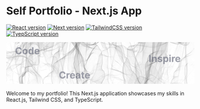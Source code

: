 # Self Portfolio - Next.js App
[![React version](https://img.shields.io/badge/React-v18.2.0-149eca)](https://www.npmjs.com/package/react/v/18.2.0) [![Next version](https://img.shields.io/badge/Next-v13.4.3-white)](https://www.npmjs.com/package/next/v/13.4.3) [![TailwindCSS version](https://img.shields.io/badge/TailwindCSS-v3.3.2-0fa4e9)](https://www.npmjs.com/package/tailwindcss/v/3.3.2) [![TyepScript version](https://img.shields.io/badge/TypeScript-5.1.3-3078c6)](https://www.npmjs.com/package/typescript/v/5.1.3)

![Project Banner](/public/assets/image/banner.png)

Welcome to my portfolio! This Next.js application showcases my skills in React.js, Tailwind CSS, and TypeScript.
    

